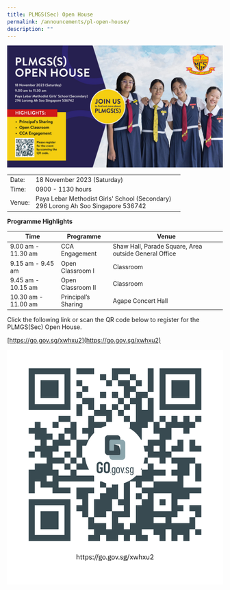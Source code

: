 ```yaml
---
title: PLMGS(Sec) Open House
permalink: /announcements/pl-open-house/
description: ""
---
```

![](/images/plmgs%20banner.jpg)



|  | |  |
| -------- | -------- | -------- |
| Date:     |18 November 2023 (Saturday)| 
| Time:     |0900 - 1130 hours| 
| Venue:     |Paya Lebar Methodist Girls' School (Secondary)       <br> 296 Lorong Ah Soo Singapore 536742|

**Programme Highlights**

| Time | Programme | Venue |
| -------- | -------- | -------- |
| 9.00 am - 11.30 am     | CCA Engagement    | Shaw Hall, Parade Square, Area outside General Office     |
| 9.15 am - 9.45 am     | Open Classroom I     | Classroom     |
| 9.45 am - 10.15 am     | Open Classroom II     | Classroom     |
| 10.30 am - 11.00 am     | Principal’s Sharing     | Agape Concert Hall     |

Click the following link or scan the QR code below to register for the PLMGS(Sec) Open House.

[https://go.gov.sg/xwhxu2](https://go.gov.sg/xwhxu2)

![](/images/xwhxu2.png)



